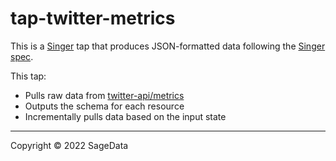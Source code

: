 # tap-twitter-metrics

This is a [Singer](https://singer.io) tap that produces JSON-formatted data
following the [Singer
spec](https://github.com/singer-io/getting-started/blob/master/SPEC.md).

This tap:

- Pulls raw data from [twitter-api/metrics](https://developer.twitter.com/en/docs/twitter-api/metrics)
- Outputs the schema for each resource
- Incrementally pulls data based on the input state

---

Copyright &copy; 2022 SageData
